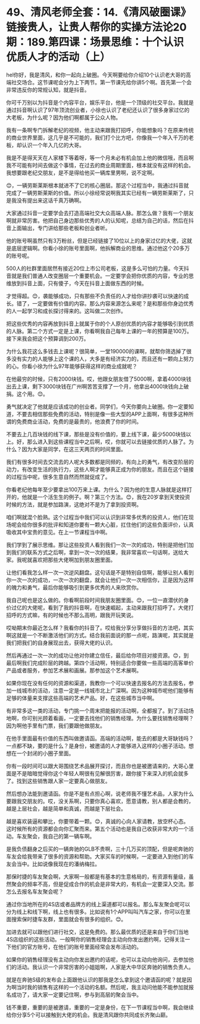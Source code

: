 # 49、清风老师全套：14.《清风破圈课》链接贵人，让贵人帮你的实操方法论20期：189.第四课：场景思维：十个认识优质人才的活动（上）

hel你好，我是清风，和你一起向上破圈。今天啊要给你介绍10个认识老大哥的高端社交场合。这节课呢会分为上下两节。第一节课先给你讲5个啊。首先第一个会非常违反你的常规认知，就是抖音。

你可千万别以为抖音是个内容平台，娱乐平台，他是一个顶级的社交平台。我就是通过抖音啊认识了97年顶流创业者，小徐也认识了老纪还认识了很多身家过亿的大老板，为什么呢？因为他们啊都属于公众人物。

我有一条啊专门拆解老纪的视频，他主动来跟我打招呼，你能想象吗？在原来传统的商业世界里面，这几乎是不可能的，我们打个比方吧，你像我一个年入千万的老板，却认识一个年入几亿的大哥。

我是不是得天天在人家楼下等着呀，等一个月未必有机会加上他的微信哦，而且啊我不可能有时间去做这个事情，在过去的商业周期里面，根本就没有这样的机会。我想要跟老纪交朋友，是不是得给他买一辆库里男啊，说不定啊。

😊，一辆劳斯莱斯根本就进不了它的核心圈层。那这个过程当中，我通过抖音就完成了一辆劳斯莱斯的价值。所以小徐经常说啊我其实已经有一辆劳斯莱斯了，只是我没有提出来这话千真万确啊。

大家通过抖音一定要学会去打造高端社交大众高端人脉。那怎么做？我有一个朋友啊就非常厉害。他把自己身边那些优秀的人的认知呢，总结为自己的话，然后在抖音上面输出，专门讲给那些老板和创业者听。

他的账号啊虽然只有3万粉丝，但是已经链接了10位以上的身家过亿的大佬，这就是底层逻辑啊。你看小徐的账号里面啊，他拆解商业的思维。通过他这个20多万的账号呢。

500人的社群里面居然有接近20位上市公司老板，这是多么可怕的力量。今天抖音就是我们普通人改变圈层一个重要机会。一定要学会把你优质的内容，专业的思维放到抖音上面，只有傻子，今天在抖音上面做东西的时候。

才觉得超。😊，袭能够成功，只有那些不负责任的人才给你讲抄袭可以快速的成长。错了，一定要做有价值的内容。那么内容来源怎么来呢？是和那些你身边优秀的人一起学习和成长探讨得来的。这叫做二次创作。

把这些优秀的内容再放到抖音上就属于你的个人原创优质的内容才能够吸引到优质的人脉。第二个方式一定是上课，你看啊我自己每年上课的一年的预算是100万。接下来我会把这个预算调到200万。

为什么我花这么多钱去上课呢？很简单，一堂190000的课啊，就帮你筛选掉了很多没有实力的人能够上这个课的人，大多是有经济实力的，而且还有一颗向上努力的心。你看小徐为什么97年能够获得这样的商业成就呢？

在他最穷的时候，只有2000块钱。哎，他跟女朋友借了5000啊，拿着4000块钱出去上课，剩下3000块钱在广州啊苦苦支撑了一个月，他拿出4000块钱向上破捐。这个用。😊。

勇气就决定了他就是应该成功的创业者。同学们，今天你要向上破圈。你一定要知道，不要去相信那些免费的活动，特别是像一些大型的APP上面啊，有很多这种所谓的免费商业活动，免费的是最贵的，他浪费了你的时间。

不要去上几百块钱的线下课，那些是没有价值的，要上线下课，最少5000块钱以上。好，那么进入到这些课程当中之后啊，哎，你就可以去链接优质的人脉了。为什么？因为大家是同学，在这三天两页的时间里面。

我们有很多时间去交流去的人呢大多数都是同频的，有向上的勇气，有改变阶层的动力，有改变生活的执行力，这些人啊才能够真正成为你的朋友。而且在这个链接的过程当中呢，很多生意自然而然就促成了。

你看老纪他每年至少要拿出100万来上课。为什么？因为他的生意人脉就是这样打开的，他就是一个活生生的例子。啊？第三个方法。😊，我在20岁拿到天使投资时候的方法，就是参加路演，这绝对不是为了拿到投资啊。

咱们啊就混个脸熟。这个过程当中我们可以认识到非常多优秀的投资人，他们在现场呢会给你很多的批评和知道你要有一颗大心脏，扛住他们的这些负面评价，认真吸收其中宝贵的意见。在上一节课程当中啊。

我们学到了展示思维。那让这些投资人看到我们一次一次的成功，特别是把他们加到我们的联系方式之后啊，拿到一次一次的结果，我非常喜欢一句话啊，送给大家。我呢就喜欢把那些大佬啊加到朋友圈里面。

让他们看我怎么样一次一次逆风翻盘。这句话是不是特别自信啊，能够让别人看到你一次一次的成功，一次一次的翻盘，就会让他们一次一次相信你，正是因为这样的魄力和勇气，最后你能够吸引到更多优秀的人来欣赏你。

我自己呢也是这么做的。你看啊前段时间我朋友圈里面。😊，一位一直潜伏的身价过亿的大佬呢，看到了我的抖音啊，在快速崛起，主动来跟我打招呼了。大佬打招呼的方式嘛，有的时候也不那么高明，跟我开玩笑说。

哎呦期末你最近怎么样？我看你的抖音了。哎给我分享分享做抖音的方法吧，其实啊这就是一个不断激活他们的方式。结合我前面说的那一点呢，路演呢，其实就是我们把我们的自身展现出去，获得大佬的认识。

然后再通过一次一次的成功让他对你建立信任，最后给你项目对接资源。😊，到最后啊我们完成阶层的跨越。第四个活动啊，特别适合你要做一些高端的高客单价产品或者服务，参加艺术展和画展。那参加这个艺术展啊。

如果你现在没有任何的资源和渠道，我教你一个可以快速去报名的方法去报名，参加一线城市的活动，注意一定是一线城市北上广深啊。因为这种城市呢他们能够有足够的体量来支撑这些高端的艺术产品。好，在这些城市当中啊。

有非常多这一类的活动，专门挑一个周末把能报的活动啊，全都报了。到了活动场地啊，你可别光顾着看画，一定要去找他们的销售经理。为什么要找销售经理啊？因为啊他手里有门票，我们要跟他做朋友。

在他手里面最有价值的东西叫做邀请函。高端的活动啊，能去的都是大哥缺钱吗？一点都不缺，要的是什么？是身份，被邀请的人才能够进入这样的小圈子活动。想想在一个封闭的小圈子里面。

你有一段时间可以跟大哥围绕艺术品展开探讨，而且你也是被邀请来的，大哥心里面是不是暗暗觉得你这个年轻人啊很有见解很厉害，跟你接下来深入的机会就多了。找到这些销售跟人家一定要真心做朋友。

然后想办法能到邀请函。你是不是有点担心啊，说老师我不懂艺术品，人家为什么要跟我交朋友的。哎，没关系啊，只要你真心喜欢，愿意请教，别人都是会教的，越是上层社会，越是简单和真诚，而越是下层社会。

越是喜欢装逼和攀比，你要带着一颗。😊，真诚的心向人家请教，放空杯心态。这时候所有的资源都会向你汇聚而来。第五个活动也是我自己收获非常大的一个活动。车友聚会，我自己的第一辆车啊。

是我负债翻身之后买的一辆奔驰的GLB不贵啊，三十几万买的顶配，但是呢奔驰的车友会给我带来了很多的资源和帮助。大家买车的时候啊，一定要进入到他们的车友会当中。比如说像我现在的潘纳梅拉。

那保时捷的车友聚会啊，大家啊一般都是有基本的生意格局的，有资源有量级，虽然聚会的频率不高，但是促成合作的机会是非常大的，有机会一定要深入交流。那怎么去报名车友聚会呢？

通过你当地所在的4S店或者品牌方的线上渠道都可以报名。那么车友聚会呢可以分为线上和线下啊，线上也有很多。比如说有1个APP叫叫汽车之家，你可以在里面搜索保时捷车友群，里面就会有很多的组织。😊。

加进去就可以跟他们进行社交，这是免费的。那么最优质的还是来自于你们当地4S店组织的这些活动。一般啊你的销售经理会主动向你发出邀约啊，记得关注一下他们的官方账号，在他们的账号里面经常会发布活动的。

如果你的销售经理没有主动向你发出邀约的话呢，也可以主动向他询问，去参加他们的活动。我认识一个非常厉害的小姐姐啊，人家是大中华区奔驰的销售负责人。

就是在奔驰S级的发布会上面跟他认识的那我是怎么拿到这个邀请函的呢？就是因为啊当时我的销售有这样的一个活动的名额。然后呢，我主动问他能不能参加就报名成功了，请大家一定要记住啊，参与到高层的聚会当中。

钱不重要，重要的是被邀请，重要的一定是身份，在下一节课程当中啊，我会继续给你分享5个可以接触到大佬的机会。我是清风跟你共同成长齐聚山巅。

